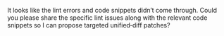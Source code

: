 It looks like the lint errors and code snippets didn’t come through. Could you please share the specific lint issues along with the relevant code snippets so I can propose targeted unified‑diff patches?